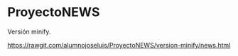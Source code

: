 # ProyectoNEWS
Versión minify.

https://rawgit.com/alumnojoseluis/ProyectoNEWS/version-minify/news.html
